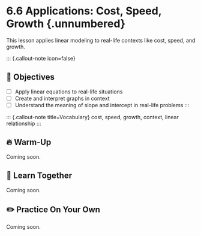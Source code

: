 #  6.6 Applications:  Cost, Speed, Growth {.unnumbered}

This lesson applies linear modeling to real-life contexts like cost, speed, and growth.

::: {.callout-note icon=false}
## 🎯 Objectives
- [ ] Apply linear equations to real-life situations
- [ ] Create and interpret graphs in context
- [ ] Understand the meaning of slope and intercept in real-life problems
:::

::: {.callout-note title=Vocabulary}
cost, speed, growth, context, linear relationship
:::

## 🔥 Warm-Up
Coming soon.

## 🧠 Learn Together
Coming soon.

## ✏️ Practice On Your Own
Coming soon.
